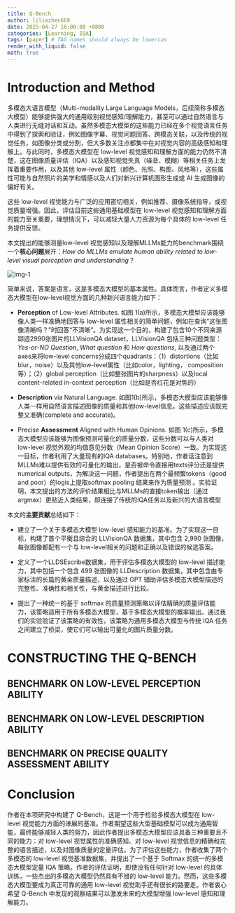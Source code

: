 ```yaml
---
title: Q-Bench
author: liliazhen669
date: 2025-04-27 16:00:00 +0800
categories: [Learning, IQA]
tags: [paper] # TAG names should always be lowercas
render_with_liquid: false
math: true
---
```


# Introduction and Method

多模态大语言模型（Multi-modality Large Language Models，后续简称多模态大模型）能够提供强大的通用级别视觉感知/理解能力，甚至可以通过自然语言与人类进行无缝对话和互动。虽然多模态大模型的这些能力已经在多个视觉语言任务中得到了探索和验证，例如图像字幕、视觉问题回答、跨模态关联，以及传统的视觉任务，如图像分类或分割，但大多数关注点都集中在对视觉内容的高级感知和理解上。与此同时，多模态大模型在 low-level 视觉感知和理解方面的能力仍然不清楚，这在图像质量评估（IQA）以及感知视觉失真（噪音、模糊）等相关任务上发挥着重要作用，以及其他 low-level 属性（颜色、光照、构图、风格等），这些属性可能与自然照片的美学和情感以及人们对新兴计算机图形生成或 AI 生成图像的偏好有关。

这些 low-level 视觉能力与广泛的应用密切相关，例如推荐、摄像系统指导，或视觉质量增强。因此，评估目前这些通用基础模型在 low-level 视觉感知和理解方面的能力至关重要，理想情况下，可以减轻大量人力资源为每个具体的 low-level 任务提供反馈。

本文提出的能够测量low-level 视觉感知以及理解MLLMs能力的benchmark围绕一个**核心问题**展开：*How do MLLMs emulate human ability related to low-level visual perception and understanding*？

![img-1](https://developer.qcloudimg.com/http-save/yehe-1324186/3570cb24673bfbf352cde7ec401f1f53.png "图1")


简单来说，答案是语言，这是多模态大模型的基本属性。具体而言，作者定义多模态大模型在low-level视觉方面的几种新兴语言能力如下：

- **Perception** of Low-level Attributes. 如图 1(a)所示，多模态大模型应该能够像人类一样准确地回答与 low-level 属性相关的简单问题，例如在查询“这张图像清晰吗？”时回答“不清晰”。为实现这一个目的，构建了包含10个不同来源踪迹2990张图片的LLVisionQA dataset，LLVisionQA 包括三种问题类型：*Yes-or-NO Question*, *What question* 和 *How questions*, 以及通过两个axes来将low-level concerns分成四个quadrants：（1）distortions（比如blur，noise）以及其他low-level属性（比如color，lighting， composition等）；（2）global perception（比如整张图片的sharpness）以及local content-related in-context perception（比如是否红花是对焦的）

- **Description** via Natural Language. 如图1(b)所示，多模态大模型应该能够像人类一样用自然语言描述图像的质量和其他low-level信息。这些描述应该既完整又准确(complete and accurate)。
- Precise **Assessment** Aligned with Human Opinions. 如图 1(c)所示，多模态大模型应该能够为图像预测可量化的质量分数，这些分数可以与人类对 low-level 视觉外观的均值意见分数（Mean Opinion Score）一致。为实现这一目标，作者利用了大量现有的IQA databases。特别地，作者话注意到MLLMs难以提供有效的可量化的输出，是否被命令直接用texts评分还是提供numerical outputs，为解决这一问题，作者提出在两个最频繁tokens（good and poor）的logis上提取softmax pooling 结果来作为质量预测 。实验证明，本文提出的方法的评价结果相比与MLLMs的直接token输出（通过argmax）更贴近人类结果，即连接了传统的IQA任务以及新兴的大语言模型

本文的**主要贡献**总结如下：
- 建立了一个关于多模态大模型 low-level 感知能力的基准。为了实现这一目标，构建了首个平衡且综合的 LLVisionQA 数据集，其中包含 2,990 张图像，每张图像都配有一个与 low-level相关的问题和正确以及错误的候选答案。

- 定义了一个LLDSEscribe数据集，用于评估多模态大模型的 low-level 描述能力，其中包括一个包含 499 张图像的 LLDescription 数据集，其中包含由专家标注的长篇的黄金质量描述，以及通过 GPT 辅助评估多模态大模型描述的完整性、准确性和相关性，与黄金描述进行比较。
- 提出了一种统一的基于 softmax 的质量预测策略以评估精确的质量评估能力，该策略适用于所有多模态大模型，基于多模态大模型的概率输出。通过我们的实验验证了该策略的有效性，该策略为通用多模态大模型与传统 IQA 任务之间建立了桥梁，使它们可以输出可量化的图片质量分数。

# CONSTRUCTING THE Q-BENCH

## BENCHMARK ON LOW-LEVEL PERCEPTION ABILITY

## BENCHMARK ON LOW-LEVEL DESCRIPTION ABILITY

## BENCHMARK ON PRECISE QUALITY ASSESSMENT ABILITY

# Conclusion

作者在本项研究中构建了 Q-Bench，这是一个用于检验多模态大模型在 low-level 视觉能力方面的进展的基准。作者期望这些大型基础模型可以成为通用智能，最终能够减轻人类的努力，因此作者提出多模态大模型应该具备三种重要且不同的能力：对 low-level 视觉属性的准确感知、对 low-level 视觉信息的精确和完整的语言描述，以及对图像质量的定量评估。为了评估这些能力，作者收集了两个多模态的 low-level 视觉基准数据集，并提出了一个基于 Softmax 的统一的多模态大模型定量 IQA 策略。作者的评估证明，即使没有任何针对 low-level 的具体训练，一些杰出的多模态大模型仍然具有不错的 low-level 能力。然而，这些多模态大模型要成为真正可靠的通用 low-level 视觉助手还有很长的路要走。作者衷心希望 Q-Bench 中发现的观察结果可以激发未来的大模型增强 low-level 感知和理解能力。